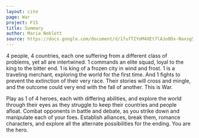 ```yaml
---
layout: cite
page: War
project: F15
title: Summary
author: Maria Neblett
source: https://docs.google.com/document/d/1fufTIYoM4XEt7lAJo0Dx-NaxsgS-ZYNdUuGJaNDWrlY/edit?usp=sharing
---
```

4 people, 4 countries, each one suffering from a different class of problems, yet all are intertwined. 1 commands an elite squad, loyal to the king to the bitter end. 1 is king of a frozen city in wind and frost. 1 is a traveling merchant, exploring the world for the first time. And 1 fights to prevent the extinction of their very race. Their stories will cross and mingle, and the outcome could very end with the fall of another. This is War.

Play as 1 of 4 heroes, each with differing abilities, and explore the world through their eyes as they struggle to keep their countries and people afloat. Combat opponents in battle and debate, as you strike down and manipulate each of your foes. Establish alliances, break them, romance characters, and explore all the alternate possibilities for the ending. You are the hero.
